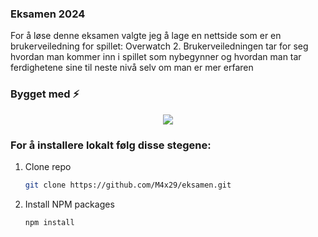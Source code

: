 ### Eksamen 2024
For å løse denne eksamen valgte jeg å lage en nettside som er en brukerveiledning for spillet: Overwatch 2. Brukerveiledningen tar for seg hvordan man kommer inn i spillet som nybegynner og hvordan man tar ferdighetene sine til neste nivå selv om man er mer erfaren

### Bygget med ⚡ 
<p align="center">
  <a href="https://skillicons.dev">
    <img src="https://skillicons.dev/icons?i=git,svelte,tailwind, docker" />
  </a>
</p>

### For å installere lokalt følg disse stegene: 

1. Clone repo
   ```sh
   git clone https://github.com/M4x29/eksamen.git
   ```
2. Install NPM packages
   ```sh
   npm install
   ```
